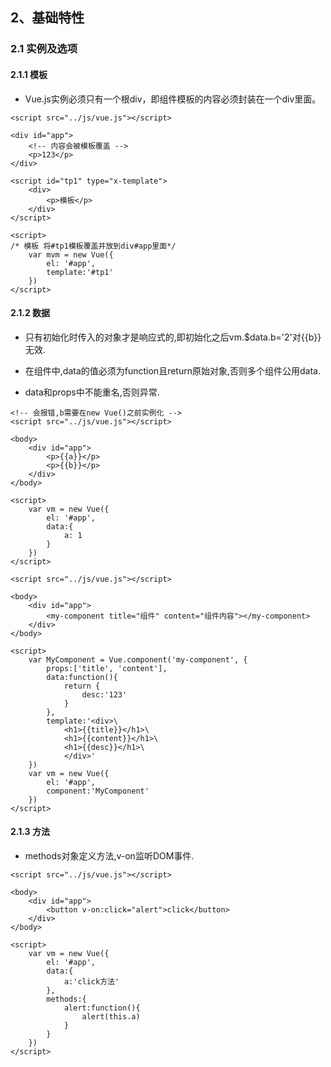 ## 2、基础特性

### 2.1 实例及选项

#### 2.1.1 模板

* Vue.js实例必须只有一个根div，即组件模板的内容必须封装在一个div里面。

```
<script src="../js/vue.js"></script>

<div id="app">
    <!-- 内容会被模板覆盖 -->
    <p>123</p>
</div>

<script id="tp1" type="x-template">
    <div>
        <p>模板</p>
    </div>
</script>

<script>
/* 模板 将#tp1模板覆盖并放到div#app里面*/
    var mvm = new Vue({
        el: '#app',
        template:'#tp1'
    })
</script>
```

#### 2.1.2 数据

* 只有初始化时传入的对象才是响应式的,即初始化之后vm.$data.b='2'对{{b}}无效.

* 在组件中,data的值必须为function且return原始对象,否则多个组件公用data.

* data和props中不能重名,否则异常.

```
<!-- 会报错,b需要在new Vue()之前实例化 -->
<script src="../js/vue.js"></script>

<body>
	<div id="app">
		<p>{{a}}</p>
		<p>{{b}}</p>
	</div>
</body>

<script>
    var vm = new Vue({
        el: '#app',
        data:{
            a: 1
        }
    })
</script>   
```

```
<script src="../js/vue.js"></script>

<body>
	<div id="app">
		<my-component title="组件" content="组件内容"></my-component>
	</div>
</body>

<script>
    var MyComponent = Vue.component('my-component', {
        props:['title', 'content'],
        data:function(){
            return {
                desc:'123'
            }
        },
        template:'<div>\
            <h1>{{title}}</h1>\
            <h1>{{content}}</h1>\
            <h1>{{desc}}</h1>\
            </div>'
    })
    var vm = new Vue({
        el: '#app',
        component:'MyComponent'
    })
</script>
```

#### 2.1.3 方法

* methods对象定义方法,v-on监听DOM事件.

```
<script src="../js/vue.js"></script>

<body>
    <div id="app">
        <button v-on:click="alert">click</button>
    </div>
</body>

<script>
    var vm = new Vue({
        el: '#app',
        data:{
            a:'click方法'
        },
        methods:{
            alert:function(){
                alert(this.a)
            }
        }
    })
</script>
```



